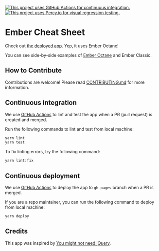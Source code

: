 [![This project uses GitHub Actions for continuous integration.](https://github.com/nullvoxpopuli/ember-cheat-sheet/workflows/CI/CD/badge.svg)](https://github.com/nullvoxpopuli/ember-cheat-sheet/actions?query=workflow%3ACI%2FCD)
[![This project uses Percy.io for visual regression testing.](https://percy.io/static/images/percy-badge.svg)](https://percy.io/Ember/ember-cheat-sheet)

# Ember Cheat Sheet

Check out [the deployed app](https://cheatsheet.glimmer.nullvoxpopuli.com/docs). Yep, it uses Ember Octane!

You can see side-by-side examples of [Ember Octane](https://emberjs.com/editions/octane) and Ember Classic.


## How to Contribute

Contributions are welcome! Please read [CONTRIBUTING.md](CONTRIBUTING.md) for more information.


## Continuous integration

We use [GitHub Actions](.github/workflows/ci-cd.yml) to lint and test the app when a PR (pull request) is created and merged.

Run the following commands to lint and test from local machine:

```bash
yarn lint
yarn test
```

To fix linting errors, try the following command:

```bash
yarn lint:fix
```


## Continuous deployment

We use [GitHub Actions](.github/workflows/ci-cd.yml) to deploy the app to `gh-pages` branch when a PR is merged.

If you are a repo maintainer, you can run the following command to deploy from local machine:

```bash
yarn deploy
```


## Credits

This app was inspired by [You might not need jQuery](http://youmightnotneedjquery.com/).
